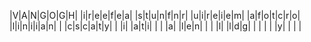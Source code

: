 |V|A|N|G|O|G|H|
|i|r|e|e|f|e|a|
|s|t|u|n|f|n|r|
|u|i|r|e|i|e|m|
|a|f|o|t|c|r|o|
|l|i|n|i|i|a|n|
| |c|s|c|a|t|y|
| |i| |a|t|i| |
| |a| |l|e|n| |
| |l| |l|d|g| |
| | | |y| | | |
